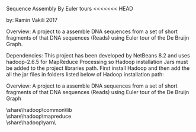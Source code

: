 Sequence Assembly By Euler tours
<<<<<<< HEAD

by: Ramin Vakili 2017

Overview:
A project to a assemble DNA sequences from a set of short fragments of that DNA sequences (Reads) using Euler tour of the De Bruijn Graph.

Dependencies:
This project has been developed by NetBeans 8.2 and uses hadoop-2.6.5 for MapReduce Processing so Hadoop installation Jars must be added to the project libraries path. 
First install Hadoop and then add the all the jar files in folders listed below of Hadoop installation path:

Overview:
A project to a assemble DNA sequences from a set of short fragments of that DNA sequences (Reads) using Euler tour of the De Bruijn Graph

\share\hadoop\common\lib\
\share\hadoop\mapreduce\
\share\hadoop\yarn\ 


